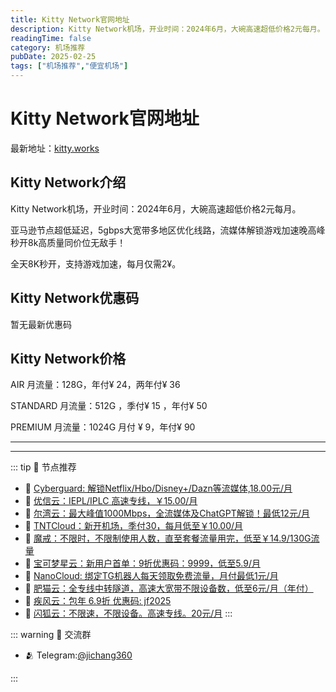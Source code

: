 ```yaml
---
title: Kitty Network官网地址
description: Kitty Network机场，开业时间：2024年6月，大碗高速超低价格2元每月。
readingTime: false
category: 机场推荐
pubDate: 2025-02-25
tags: ["机场推荐","便宜机场"]
---
```


# Kitty Network官网地址

最新地址：[kitty.works](https://a.suola.link/youxinyun)

## Kitty Network介绍

Kitty Network机场，开业时间：2024年6月，大碗高速超低价格2元每月。

亚马逊节点超低延迟，5gbps大宽带多地区优化线路，流媒体解锁游戏加速晚高峰秒开8k高质量同价位无敌手！

全天8K秒开，支持游戏加速，每月仅需2¥。

## Kitty Network优惠码

暂无最新优惠码

## Kitty Network价格

AIR 月流量：128G，年付¥ 24，两年付¥ 36

STANDARD 月流量：512G ，季付¥ 15 ，年付¥ 50

PREMIUM 月流量：1024G 月付 ¥ 9，年付¥ 90



---------
---------

::: tip 🎉 节点推荐
- 🚀 [Cyberguard: 解锁Netflix/Hbo/Disney+/Dazn等流媒体,18.00元/月](https://www.cyberguard.best/#/register?code=XsreC0T5)<br>
- 🚀 [优信云：IEPL/IPLC 高速专线，￥15.00/月](https://www.优信云.com/#/register?code=JRtE5uIV)<br>
- 🚀 [尔湾云：最大峰值1000Mbps，全流媒体及ChatGPT解锁！最低12元/月](https://erwan6.net/auth/register?code=BoObCd)<br>
- 🚀 [TNTCloud：新开机场，季付30，每月低至￥10.00/月](https://haibing822.tntvipaff.cc/#/register?code=GtjJVgml)<br>
- 🚀 [魔戒：不限时，不限制使用人数，直至套餐流量用完，低至￥14.9/130G流量](https://mojie.app/#/register?code=sSdtPtLo)<br>
- 🚀 [宝可梦星云：新用户首单：9折优惠码：9999，低至5.9/月 ](https://love.521pokemon.com/register?code=56ERkkxp)<br>
- 🚀 [NanoCloud: 绑定TG机器人每天领取免费流量，月付最低1元/月](https://edu.uodoo.bid/auth/register?code=JMiOQDHf)<br>
- 🚀 [肥猫云：全专线中转隧道，高速大宽带不限设备数，低至6元/月（年付）](https://fchb1188.fcvipaff.cc/register?aff=X1vZd2wf)<br>
- 🚀 [疾风云：包年 6.9折 优惠码: jf2025](https://homes.tr25.cn?code=ReCm)<br>
- 🚀 [闪狐云：不限速，不限设备。高速专线。20元/月](https://inv02.ffaff.cc/register?aff=WQApz2pv)
:::

::: warning  💬 交流群

- 🫂 Telegram:[@jichang360](https://t.me/jichang360)

:::

